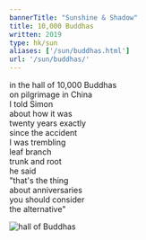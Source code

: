 ```yaml
---
bannerTitle: "Sunshine & Shadow" 
title: 10,000 Buddhas
written: 2019
type: hk/sun
aliases: ['/sun/buddhas.html']
url: '/sun/buddhas/'
---
```


in the hall of 10,000 Buddhas  
on pilgrimage in China  
I told Simon  
about how it was  
twenty years exactly  
since the accident  
I was trembling  
leaf branch  
trunk and root  
he said  
"that's the thing  
about anniversaries  
you should consider  
the alternative"

![hall of Buddhas](/images/chan/hall-of-buddhas.jpg "hall of Buddhas")
